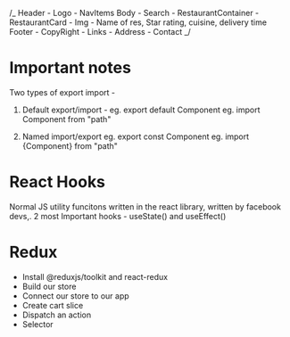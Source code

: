 /_
Header - Logo - NavItems
Body - Search - RestaurantContainer - RestaurantCard - Img - Name of res, Star rating, cuisine, delivery time
Footer - CopyRight - Links - Address - Contact
_/

# Important notes

Two types of export import -

1. Default export/import -
   eg. export default Component
   eg. import Component from "path"

2. Named import/export
   eg. export const Component
   eg. import {Component} from "path"

# React Hooks

Normal JS utility funcitons written in the react library, written by facebook devs,.
2 most Important hooks - useState() and useEffect()

# Redux

- Install @reduxjs/toolkit and react-redux
- Build our store
- Connect our store to our app
- Create cart slice
- Dispatch an action
- Selector

